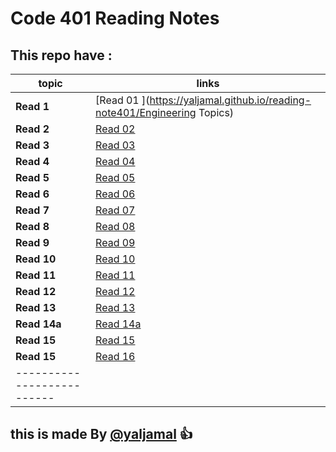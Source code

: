# Code 401 Reading Notes
## This repo have :


|topic  | links   |
|------ | --------|
|**Read 1** | [Read 01 ](https://yaljamal.github.io/reading-note401/Engineering Topics)|
|**Read 2** | [Read 02](https://yaljamal.github.io/reading-note401/read-02) |
|**Read 3** | [Read 03](https://yaljamal.github.io/reading-note401/read-03) |
|**Read 4** | [Read 04](https://yaljamal.github.io/reading-note401/read-04) |
|**Read 5** | [Read 05](https://yaljamal.github.io/reading-note401/read-05) |
|**Read 6** | [Read 06](https://yaljamal.github.io/reading-note401/read-06) |
|**Read 7** | [Read 07](https://yaljamal.github.io/reading-note401/read-07) |
|**Read 8** | [Read 08](https://yaljamal.github.io/reading-note401/read-08) |
|**Read 9** | [Read 09](https://yaljamal.github.io/reading-note401/read-09) |
|**Read 10** | [Read 10](https://yaljamal.github.io/reading-note401/read-10) |
|**Read 11** | [Read 11](https://yaljamal.github.io/reading-note401/read-11) |
|**Read 12** | [Read 12](https://yaljamal.github.io/reading-note401/read-12) |
|**Read 13** | [Read 13](https://yaljamal.github.io/reading-note401/read-13) |
|**Read 14a** | [Read 14a](https://yaljamal.github.io/reading-note401/read-14) |
|**Read 15** | [Read 15](https://yaljamal.github.io/reading-note401/read-15) |
|**Read 15** | [Read 16](https://yaljamal.github.io/reading-note401/read-16) |
|--------------------------|
## this is made By [@yaljamal](https://github.com/yaljamal) :+1: